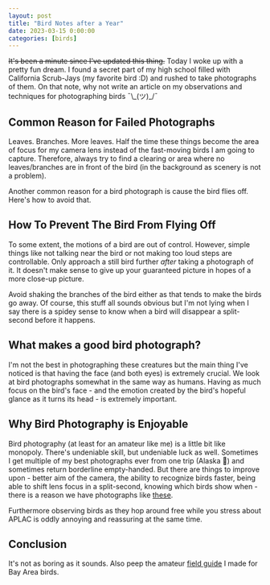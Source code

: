 ```yaml
---
layout: post
title: "Bird Notes after a Year"
date: 2023-03-15 0:00:00
categories: [birds]
---
```


<script type="text/javascript"
  src="https://cdnjs.cloudflare.com/ajax/libs/mathjax/2.7.0/MathJax.js?config=TeX-AMS_CHTML">
</script>
<script type="text/x-mathjax-config">
  MathJax.Hub.Config({
    tex2jax: {
      inlineMath: [['$','$'], ['\\(','\\)']],
      processEscapes: true},
      jax: ["input/TeX","input/MathML","input/AsciiMath","output/CommonHTML"],
      extensions: ["tex2jax.js","mml2jax.js","asciimath2jax.js","MathMenu.js","MathZoom.js","AssistiveMML.js", "[Contrib]/a11y/accessibility-menu.js"],
      TeX: {
      extensions: ["AMSmath.js","AMSsymbols.js","noErrors.js","noUndefined.js"],
      equationNumbers: {
      autoNumber: "AMS"
      }
    }
  });
</script>

~~It's been a minute since I've updated this thing.~~ Today I woke up with a pretty fun dream. I found a secret part of my high school filled with California Scrub-Jays (my favorite bird :D) and rushed to take photographs of them. On that note, why not write an article on my observations and techniques for photographing birds ¯\\\_(ツ)\_/¯

## Common Reason for Failed Photographs

Leaves. Branches. More leaves. Half the time these things become the area of focus for my camera lens instead of the fast-moving birds I am going to capture. Therefore, always try to find a clearing or area where no leaves/branches are in front of the bird (in the background as scenery is not a problem).

Another common reason for a bird photograph is cause the bird flies off. Here's how to avoid that.

## How To Prevent The Bird From Flying Off

To some extent, the motions of a bird are out of control. However, simple things like not talking near the bird or not making too loud steps are controllable. Only approach a still bird further _after_ taking a photograph of it. It doesn't make sense to give up your guaranteed picture in hopes of a more close-up picture.

Avoid shaking the branches of the bird either as that tends to make the birds go away. Of course, this stuff all sounds obvious but I'm not lying when I say there is a spidey sense to know when a bird will disappear a split-second before it happens.

## What makes a good bird photograph?

I'm not the best in photographing these creatures but the main thing I've noticed is that having the face (and both eyes) is extremely crucial. We look at bird photographs somewhat in the same way as humans. Having as much focus on the bird's face - and the emotion created by the bird's hopeful glance as it turns its head - is extremely important.

## Why Bird Photography is Enjoyable

Bird photography (at least for an amateur like me) is a little bit like monopoly. There's undeniable skill, but undeniable luck as well. Sometimes I get multiple of my best photographs ever from one trip (Alaska 👀) and sometimes return borderline empty-handed. But there are things to improve upon - better aim of the camera, the ability to recognize birds faster, being able to shift lens focus in a split-second, knowing which birds show when - there is a reason we have photographs like [these](https://images.theoutdoorwire.com/2019/12/04/45d848cc-63f8-43ae-8692-f47e960cfc54_600x476.jpg).

Furthermore observing birds as they hop around free while you stress about APLAC is oddly annoying and reassuring at the same time.

## Conclusion

It's not as boring as it sounds. Also peep the amateur [field guide](/notes/bay-area-birds-field-guide.pdf) I made for Bay Area birds.
